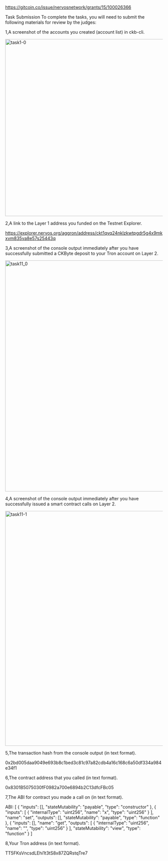 https://gitcoin.co/issue/nervosnetwork/grants/15/100026366

Task Submission
To complete the tasks, you will need to submit the following materials for review by the judges:

1,A screenshot of the accounts you created (account list) in ckb-cli.

<img width="564" alt="task1-0" src="https://user-images.githubusercontent.com/88998318/130051372-79ad4bfb-5d6c-4a2b-81c7-aec1525b2622.png">

2,A link to the Layer 1 address you funded on the Testnet Explorer.

https://explorer.nervos.org/aggron/address/ckt1qyq24nklzkwtpgdr5g4x9mkxvm835va8e57s25443q

3,A screenshot of the console output immediately after you have successfully submitted a CKByte deposit to your Tron account on Layer 2.

<img width="736" alt="task11_0" src="https://user-images.githubusercontent.com/88998318/130053133-f0aa6d39-cda4-43f6-94a5-f2beee203f88.png">


4,A screenshot of the console output immediately after you have successfully issued a smart contract calls on Layer 2.

<img width="748" alt="task11-1" src="https://user-images.githubusercontent.com/88998318/130053159-65bcad64-75f8-4a4b-999f-fd8231bb2e04.png">


5,The transaction hash from the console output (in text format).

0x2bd005daa9049e693b8c1bed3c81c97a82cdb4a16c168c6a50df334a984e34f1

6,The contract address that you called (in text format).

0x8301B5075030fF0982a700e6894b2C13dfcFBc05

7,The ABI for contract you made a call on (in text format).

ABI: 
[
    {
      "inputs": [],
      "stateMutability": "payable",
      "type": "constructor"
    },
    {
      "inputs": [
        {
          "internalType": "uint256",
          "name": "x",
          "type": "uint256"
        }
      ],
      "name": "set",
      "outputs": [],
      "stateMutability": "payable",
      "type": "function"
    },
    {
      "inputs": [],
      "name": "get",
      "outputs": [
        {
          "internalType": "uint256",
          "name": "",
          "type": "uint256"
        }
      ],
      "stateMutability": "view",
      "type": "function"
    }
]

8,Your Tron address (in text format).

TT5FKsVncsdLEhi1t3tS8x87ZQRstqTre7
